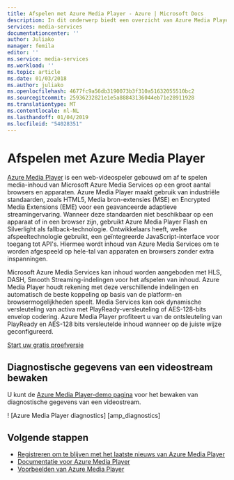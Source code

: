 ```yaml
---
title: Afspelen met Azure Media Player - Azure | Microsoft Docs
description: In dit onderwerp biedt een overzicht van Azure Media Player.
services: media-services
documentationcenter: ''
author: Juliako
manager: femila
editor: ''
ms.service: media-services
ms.workload: ''
ms.topic: article
ms.date: 01/03/2018
ms.author: juliako
ms.openlocfilehash: 4677fc9a56db3190073b3f310a51632055510bc2
ms.sourcegitcommit: 25936232821e1e5a88843136044eb71e28911928
ms.translationtype: MT
ms.contentlocale: nl-NL
ms.lasthandoff: 01/04/2019
ms.locfileid: "54028351"
---
```

# <a name="play-back-with-azure-media-player"></a>Afspelen met Azure Media Player

[Azure Media Player](https://ampdemo.azureedge.net/azuremediaplayer.html) is een web-videospeler gebouwd om af te spelen media-inhoud van Microsoft Azure Media Services op een groot aantal browsers en apparaten. Azure Media Player maakt gebruik van industriële standaarden, zoals HTML5, Media bron-extensies (MSE) en Encrypted Media Extensions (EME) voor een geavanceerde adaptieve streamingervaring. Wanneer deze standaarden niet beschikbaar op een apparaat of in een browser zijn, gebruikt Azure Media Player Flash en Silverlight als fallback-technologie. Ontwikkelaars heeft, welke afspeeltechnologie gebruikt, een geïntegreerde JavaScript-interface voor toegang tot API's. Hiermee wordt inhoud van Azure Media Services om te worden afgespeeld op hele-tal van apparaten en browsers zonder extra inspanningen.

Microsoft Azure Media Services kan inhoud worden aangeboden met HLS, DASH, Smooth Streaming-indelingen voor het afspelen van inhoud. Azure Media Player houdt rekening met deze verschillende indelingen en automatisch de beste koppeling op basis van de platform-en browsermogelijkheden speelt. Media Services kan ook dynamische versleuteling van activa met PlayReady-versleuteling of AES-128-bits envelop codering. Azure Media Player profiteert u van de ontsleuteling van PlayReady en AES-128 bits versleutelde inhoud wanneer op de juiste wijze geconfigureerd. 

[Start uw gratis proefversie](http://azure.microsoft.com/en-us/pricing/free-trial/)

## <a name="monitor-diagnostics-of-a-video-stream"></a>Diagnostische gegevens van een videostream bewaken

U kunt de [Azure Media Player-demo pagina](http://aka.ms/amp) voor het bewaken van diagnostische gegevens van een videostream. 

! [Azure Media Player diagnostics] [amp_diagnostics]

## <a name="next-steps"></a>Volgende stappen

- [Registreren om te blijven met het laatste nieuws van Azure Media Player](http://azuremediaplayerdemo.azurewebsites.net/amp_signup.html)
- [Documentatie voor Azure Media Player](https://aka.ms/ampdocs)
- [Voorbeelden van Azure Media Player](https://aka.ms/ampsamples)
